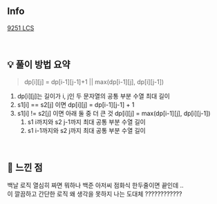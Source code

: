 ## Info

[9251 LCS](https://www.acmicpc.net/problem/9251)

<br>

## 💡 풀이 방법 요약

> dp[i][j] = dp[i-1][j-1]+1 || max(dp[i-1][j], dp[i][j-1])

1. dp[i][j]는 길이가 i, j인 두 문자열의 공통 부분 수열 최대 길이
2. s1[i] == s2[j] 이면 dp[i][j] = dp[i-1][j-1] + 1
3. s1[i] != s2[j] 이면 아래 둘 중 더 큰 것 dp[i][j] = max(dp[i-1][j], dp[i][j-1])
   1. s1 i까지와 s2 j-1까지 최대 공통 부분 수열 길이
   2. s1 i-1까지와 s2 j까지 최대 공통 부분 수열 길이

<br>

## 🙂 느낀 점
백날 로직 열심히 짜면 뭐하나 백준 아저씨 점화식 한두줄이면 끝인데 ..<br>
이 깔끔하고 간단한 로직 왜 생각을 못하지 나는 도대체 ????????????